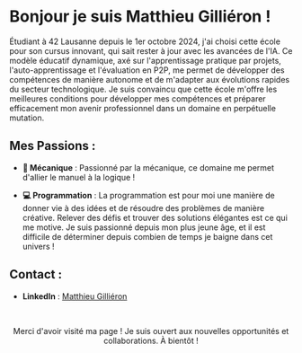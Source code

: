 
  # Bonjour je suis Matthieu Gilliéron !
Étudiant à 42 Lausanne depuis le 1er octobre 2024, j'ai choisi cette école pour son cursus innovant, qui sait rester à jour avec les avancées de l'IA.
Ce modèle éducatif dynamique, axé sur l'apprentissage pratique par projets, l'auto-apprentissage et l'évaluation en P2P, me permet de développer des compétences de manière autonome et de m'adapter aux évolutions rapides du secteur technologique.
Je suis convaincu que cette école m'offre les meilleures conditions pour développer mes compétences et préparer efficacement mon avenir professionnel dans un domaine en perpétuelle mutation.
     
## Mes Passions :

- **🔧 Mécanique** : Passionné par la mécanique, ce domaine me permet d'allier le manuel à la logique !

- **💻 Programmation** : La programmation est pour moi une manière de donner vie à des idées et de résoudre des problèmes de manière créative.
 Relever des défis et trouver des solutions élégantes est ce qui me motive.
 Je suis passionné depuis mon plus jeune âge, et il est difficile de déterminer depuis combien de temps je baigne dans cet univers !

## Contact :

- **LinkedIn** : [Matthieu Gilliéron](https://linkedin.com/in/matthieu-gillieron-developer)

<br>

<p align="center">Merci d'avoir visité ma page ! Je suis ouvert aux nouvelles opportunités et collaborations. À bientôt !</p>
